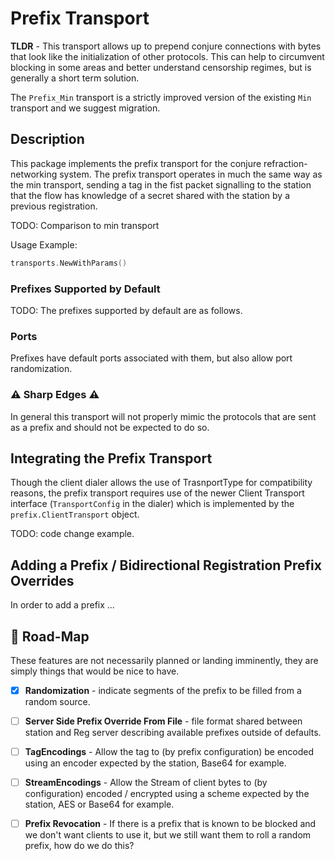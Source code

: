 
# Prefix Transport

**TLDR** - This transport allows up to prepend conjure connections with bytes that look like the
initialization of other protocols. This can help to circumvent blocking in some areas and better
understand censorship regimes, but is generally a short term solution.

The `Prefix_Min` transport is a strictly improved version of the existing `Min` transport and we
suggest migration.

## Description

This package implements the prefix transport for the conjure refraction-networking system. The
prefix transport operates in much the same way as the min transport, sending a tag in the fist
packet signalling to the station that the flow has knowledge of a secret shared with the station by
a previous registration.

TODO: Comparison to min transport


Usage Example:

```go
transports.NewWithParams()


```

### Prefixes Supported by Default

TODO: The prefixes supported by default are as follows.

### Ports

Prefixes have default ports associated with them, but also allow port randomization.

### :warning: Sharp Edges :warning:

In general this transport will not properly mimic the protocols that are sent as a prefix and should
not be expected to do so.

## Integrating the Prefix Transport

Though the client dialer allows the use of TrasnportType  for compatibility reasons, the prefix
transport requires use of the newer Client Transport interface (`TransportConfig` in the dialer)
which is implemented by the `prefix.ClientTransport` object.

TODO: code change example.

## Adding a Prefix / Bidirectional Registration Prefix Overrides

In order to add a prefix ...

## :construction: Road-Map

These features are not necessarily planned or landing imminently, they are simply things that would
be nice to have.

- [X] **Randomization** - indicate segments of the prefix to be filled from a random source.

- [ ] **Server Side Prefix Override From File** - file format shared between station and Reg server
  describing available prefixes outside of defaults.

- [ ] **TagEncodings** - Allow the tag to (by prefix configuration) be encoded using an encoder
  expected by the station, Base64 for example.

- [ ] **StreamEncodings** - Allow the Stream of client bytes to (by configuration) encoded /
  encrypted using a scheme expected by the station, AES or Base64 for example.

- [ ] **Prefix Revocation** - If there is a prefix that is known to be blocked and we don't want
  clients to use it, but we still want them to roll a random prefix, how do we do this?

